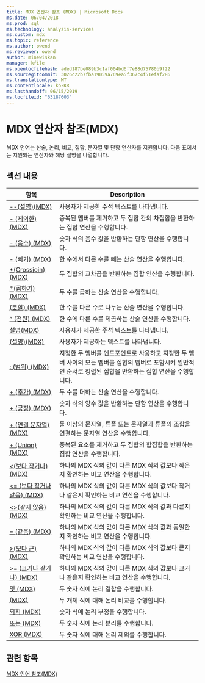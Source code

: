 ```yaml
---
title: MDX 연산자 참조 (MDX) | Microsoft Docs
ms.date: 06/04/2018
ms.prod: sql
ms.technology: analysis-services
ms.custom: mdx
ms.topic: reference
ms.author: owend
ms.reviewer: owend
author: minewiskan
manager: kfile
ms.openlocfilehash: aded187be089b3c1af004bd6f7e88d75780b9f22
ms.sourcegitcommit: 3026c22b7fba19059a769ea5f367c4f51efaf286
ms.translationtype: MT
ms.contentlocale: ko-KR
ms.lasthandoff: 06/15/2019
ms.locfileid: "63187603"
---
```

# <a name="mdx-operator-reference-mdx"></a>MDX 연산자 참조(MDX)


  MDX 언어는 산술, 논리, 비교, 집합, 문자열 및 단항 연산자를 지원합니다. 다음 표에서는 지원되는 연산자와 해당 설명을 나열합니다.  
  
## <a name="in-this-section"></a>섹션 내용  
  
|항목|Description|  
|-----------|-----------------|  
|[--&#40;설명&#41;&#40;MDX&#41;](../mdx/comment-mdx-operator-reference.md)|사용자가 제공한 주석 텍스트를 나타냅니다.|  
|[- &#40;제외한&#41; &#40;MDX&#41;](../mdx/except-mdx-operator.md)|중복된 멤버를 제거하고 두 집합 간의 차집합을 반환하는 집합 연산을 수행합니다.|  
|[- &#40;음수&#41; &#40;MDX&#41;](../mdx/negative-mdx.md)|숫자 식의 음수 값을 반환하는 단항 연산을 수행합니다.|  
|[- &#40;빼기&#41; &#40;MDX&#41;](../mdx/subtract-mdx.md)|한 수에서 다른 수를 빼는 산술 연산을 수행합니다.|  
|[&#42;&#40;Crossjoin&#41; &#40;MDX&#41;](../mdx/crossjoin-mdx-operator-reference.md)|두 집합의 교차곱을 반환하는 집합 연산을 수행합니다.|  
|[&#42;&#40;곱하기&#41; &#40;MDX&#41;](../mdx/multiply-mdx.md)|두 수를 곱하는 산술 연산을 수행합니다.|  
|[&#40;분할&#41; &#40;MDX&#41;](../mdx/divide-mdx-operator-reference.md)|한 수를 다른 수로 나누는 산술 연산을 수행합니다.|  
|[^ &#40;전원&#41; &#40;MDX&#41;](../mdx/power-mdx.md)|한 수에 다른 수를 제곱하는 산술 연산을 수행합니다.|  
|[설명&#40;MDX&#41;](../mdx/comment-mdx.md)|사용자가 제공한 주석 텍스트를 나타냅니다.|  
|[&#40;설명&#41;&#40;MDX&#41;](../mdx/comment-mdx-double-slash.md)|사용자가 제공하는 텍스트를 나타냅니다.|  
|[: &#40;범위&#41; &#40;MDX&#41;](../mdx/range-mdx.md)|지정한 두 멤버를 엔드포인트로 사용하고 지정한 두 멤버 사이의 모든 멤버를 집합의 멤버로 포함시켜 일반적인 순서로 정렬된 집합을 반환하는 집합 연산을 수행합니다.|  
|[+ &#40;추가&#41; &#40;MDX&#41;](../mdx/add-mdx.md)|두 수를 더하는 산술 연산을 수행합니다.|  
|[+ &#40;긍정&#41; &#40;MDX&#41;](../mdx/positive-mdx.md)|숫자 식의 양수 값을 반환하는 단항 연산을 수행합니다.|  
|[+ &#40;연결 문자열&#41; &#40;MDX&#41;](../mdx/string-concatenation-mdx.md)|둘 이상의 문자열, 튜플 또는 문자열과 튜플의 조합을 연결하는 문자열 연산을 수행합니다.|  
|[+ &#40;Union&#41; &#40;MDX&#41;](../mdx/union-mdx-operator-reference.md)|중복된 요소를 제거하고 두 집합의 합집합을 반환하는 집합 연산을 수행합니다.|  
|[&#60;&#40;보다 작거나&#41; &#40;MDX&#41;](../mdx/less-than-mdx.md)|하나의 MDX 식의 값이 다른 MDX 식의 값보다 작은지 확인하는 비교 연산을 수행합니다.|  
|[&#60;= &#40;보다 작거나 같음&#41; &#40;MDX&#41;](../mdx/less-than-or-equal-to-mdx.md)|하나의 MDX 식의 값이 다른 MDX 식의 값보다 작거나 같은지 확인하는 비교 연산을 수행합니다.|  
|[&#60;&#62;&#40;같지 않음&#41; &#40;MDX&#41;](../mdx/not-equal-to-mdx.md)|하나의 MDX 식의 값이 다른 MDX 식의 값과 다른지 확인하는 비교 연산을 수행합니다.|  
|[= &#40;같음&#41; &#40;MDX&#41;](../mdx/equal-to-mdx.md)|하나의 MDX 식의 값이 다른 MDX 식의 값과 동일한지 확인하는 비교 연산을 수행합니다.|  
|[&#62;&#40;보다 큰&#41; &#40;MDX&#41;](../mdx/greater-than-mdx.md)|하나의 MDX 식의 값이 다른 MDX 식의 값보다 큰지 확인하는 비교 연산을 수행합니다.|  
|[&#62;= &#40;크거나 같거나&#41; &#40;MDX&#41;](../mdx/greater-than-or-equal-to-mdx.md)|하나의 MDX 식의 값이 다른 MDX 식의 값보다 크거나 같은지 확인하는 비교 연산을 수행합니다.|  
|[및 &#40;MDX&#41;](../mdx/and-mdx.md)|두 숫자 식에 논리 결합을 수행합니다.|  
|[&#40;MDX&#41;](../mdx/is-mdx.md)|두 개체 식에 대해 논리 비교를 수행합니다.|  
|[되지 &#40;MDX&#41;](../mdx/not-mdx.md)|숫자 식에 논리 부정을 수행합니다.|  
|[또는 &#40;MDX&#41;](../mdx/or-mdx.md)|두 숫자 식에 논리 분리를 수행합니다.|  
|[XOR &#40;MDX&#41;](../mdx/xor-mdx.md)|두 숫자 식에 대해 논리 제외를 수행합니다.|  
  
## <a name="see-also"></a>관련 항목  
 [MDX 언어 참조&#40;MDX&#41;](../mdx/mdx-language-reference-mdx.md)  
  
  

